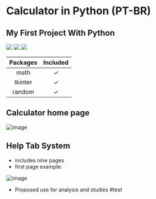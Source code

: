 # Calculator in Python (PT-BR)

## My First Project With Python

<img src="https://img.shields.io/badge/pip_version-22.0.04-blue?style=for-the-badge&logo=pip">
<img src="https://img.shields.io/badge/cx_Freeze_version-6.10-blue?style=for-the-badge&logo=cx-Freeze">
<img src="https://img.shields.io/badge/pyinstaller_version-4.8-blue?style=for-the-badge&logo=pyinstaller">

|Packages|Included|
|:--:|:--:|
|math|✓|
|tkinter|✓|
|random|✓|

## Calculator home page
![image](https://user-images.githubusercontent.com/94506155/157986771-3bd14a64-1dbb-4774-a6ab-2cd6a80e6de4.png)

## Help Tab System
- includes nine pages
- first page example: 

![image](https://user-images.githubusercontent.com/94506155/157987038-608b6a9b-d3fc-4564-8a8e-f045bdda4fd1.png)

- Proposed use for analysis and studies
#test
